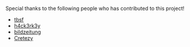 Special thanks to the following people who has contributed to this project!

* [tbsf](http://github.com/tbsf)
* [h4ck3rk3y](http://github.com/h4ck3rk3y)
* [bildzeitung](https://github.com/bildzeitung)
* [Cretezy](https://github.com/Cretezy)
